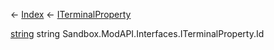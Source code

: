 ← [Index](Api-Index) ← [ITerminalProperty](Sandbox.ModAPI.Interfaces.ITerminalProperty)

[string](System.String) string Sandbox.ModAPI.Interfaces.ITerminalProperty.Id